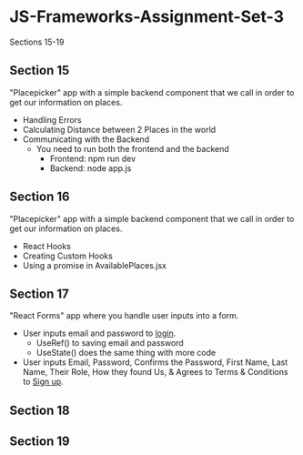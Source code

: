 # JS-Frameworks-Assignment-Set-3

Sections 15-19

## Section 15

"Placepicker" app with a simple backend component that we call in order to get our information on places.

- Handling Errors
- Calculating Distance between 2 Places in the world
- Communicating with the Backend
  - You need to run both the frontend and the backend
    - Frontend: npm run dev
    - Backend: node app.js

## Section 16

"Placepicker" app with a simple backend component that we call in order to get our information on places.

- React Hooks
- Creating Custom Hooks
- Using a promise in AvailablePlaces.jsx

## Section 17

"React Forms" app where you handle user inputs into a form.

- User inputs email and password to <ins>login</ins>.
  - UseRef() to saving email and password
  - UseState() does the same thing with more code
- User inputs Email, Password, Confirms the Password, First Name, Last Name, Their Role, How they found Us, & Agrees to Terms & Conditions to <ins>Sign up</ins>.

## Section 18

## Section 19

